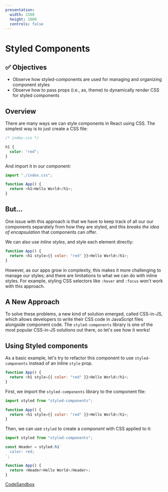 ```yaml
---
presentation:
  width: 1500
  height: 1000
  controls: false
---
```


<!-- slide -->

<h1> Styled Components </h1>

<!-- slide -->

<h2><strong> ✅ Objectives </strong></h2>

- Observe how styled-components are used for managing and organizing component styles
- Observe how to pass props (i.e., as, theme) to dynamically render CSS for styled components

<!-- slide style="text-align: left;" -->


## Overview

There are many ways we can style components in React using CSS. The simplest way is to just create a CSS file:

```css
/* index.css */

h1 {
  color: "red";
}
```

And import it in our component:

```js
import "./index.css";

function App() {
  return <h1>Hello World</h1>;
}
```

<!-- slide style="text-align: left;" -->

## But...

One issue with this approach is that we have to keep track of all our our
components separately from how they are styled, and this _breaks the idea of
encapsulation_ that components can offer.

We can also use _inline styles_, and style each element directly:

```js
function App() {
  return <h1 style={{ color: "red" }}>Hello World</h1>;
}
```

However, as our apps grow in complexity, this makes it more challenging to
manage our styles; and there are limitations to what we can do with inline
styles. For example, styling CSS selectors like `:hover` and `:focus` won't work
with this approach.


<!-- slide style="text-align: left;" -->

## A New Approach

To solve these problems, a new kind of solution emerged, called CSS-in-JS, which allows developers to write their CSS code in JavaScript files alongside component code. The `styled-components` library is one of the most popular CSS-in-JS solutions out there, so let's see how it works!

<!-- slide style="text-align: left;" -->

## Using Styled components

As a basic example, let's try to refactor this component to use
`styled-components` instead of an inline `style` prop.

```js
function App() {
  return <h1 style={{ color: "red" }}>Hello World</h1>;
}
```

First, we import the `styled-components` library to the component file:

```js
import styled from "styled-components";

function App() {
  return <h1 style={{ color: "red" }}>Hello World</h1>;
}
```

Then, we can use `styled` to create a _component_ with CSS applied to it:

```js
import styled from "styled-components";

const Header = styled.h1`
  color: red;
`;

function App() {
  return <Header>Hello World</Header>;
}
```

[CodeSandbox](https://codesandbox.io/s/cool-chatterjee-90v3e7?file=/src/App.js:270-1073)

<!-- slide style="text-align: left;" -->

